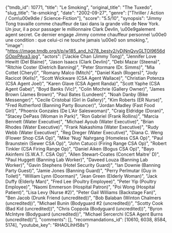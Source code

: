 {"tmdb_id": 10771, "title": "Le Smoking", "original_title": "The Tuxedo", "slug_title": "le-smoking", "date": "2002-09-27", "genre": ["Thriller / Action / Com\u00e9die / Science-Fiction"], "score": "5.5/10", "synopsis": "Jimmy Tong travaille comme chauffeur de taxi dans la grande ville de New York. Un jour, il a pour passager le millionnaire Clark Devlin, \u00e9galement agent secret. Ce dernier engage Jimmy comme chauffeur personnel \u00e0 une condition : que celui-ci ne touche jamais \u00e0 son smoking.", "image": "https://image.tmdb.org/t/p/w185_and_h278_bestv2/yDjNnQvyGLTOl9656dGOpxPAva3.jpg", "actors": ["Jackie Chan (Jimmy Tong)", "Jennifer Love Hewitt (Del Blaine)", "Jason Isaacs (Clark Devlin)", "Debi Mazar (Steena)", "Ritchie Coster (Dietrich Banning)", "Peter Stormare (Dr. Simms)", "Mia Cottet (Cheryl)", "Romany Malco (Mitch)", "Daniel Kash (Rogers)", "Jody Racicot (Kells)", "Scott Wickware (CSA Agent Wallace)", "Christian Potenza (CSA Agent Joel)", "Karen Glave (CSA Agent Randa)", "Scott Yaphe (CSA Agent Gabe)", "Boyd Banks (Vic)", "Colin Mochrie (Gallery Owner)", "James Brown (James Brown)", "Paul Bates (Lundeen)", "Noah Danby (Bike Messenger)", "Cecile Cristobal (Girl in Gallery)", "Kim Roberts (ER Nurse)", "Fred Rutherford (Banning Party Bouncer)", "Jordan Madley (Fast Food Girl)", "Phoenix Gonzales (De L'Air Saleswoman)", "Craig Eldridge (Doran)", "Stacey DePass (Woman in Park)", "Ron Gabriel (Frank Rollins)", "Marcia Bennett (Water Executive)", "Michael Ayoub (Water Executive)", "Brian Rhodes (Water Executive)", "Frank Nakashima (Water Executive)", "Rudy Webb (Water Executive)", "Reg Dreger (Water Executive)", "Diana C. Weng (Flower Shop CSA Op)", "Mike 'Nug' Nahrgang (Homeless CSA Op)", "Paul Braunstein (Sewer CSA Op)", "John Catucci (Firing Range CSA Op)", "Robert Tinkler (CSA Firing Range Op)", "Daniel Aiken (Bogus CSA Op)", "Bayo Akinfemi (S.W.A.T. CSA Op)", "Allen Stewart-Coates (Concert Maitre' D)", "Paul Huggett (Banning Lab Worker)", "Daveed Louza (Banning Lab Worker)", "Gavin Stephens (Hotel Security Guard)", "Ian Downie (Banning Party Guest)", "Jamie Jones (Banning Guard)", "Perry Perlmutar (Guy in Toilet)", "William Lynn (Doorman)", "Jean Green (Elderly Woman)", "Jack Duffy (Elderly Man)", "Fred Lee (Poultry Employee)", "Peter Yip (Poultry Employee)", "Naomi Emmerson (Hospital Patron)", "Poi Wong (Hospital Patient)", "Lisa Levy (Nurse #2)", "Peter Gail Williams (Backstage Fan)", "Ben Jacob (Drunk Friend (uncredited))", "Bob Balaban (Winton Chalmers (uncredited))", "Michael Bunin (Bodyguard #2 (uncredited))", "Scotty Cook (Bad Kid (uncredited))", "Chris Coppola (Bodyguard (uncredited))", "Byron McIntyre (Bodyguard (uncredited))", "Michael Sercerchi (CSA Agent Burns (uncredited))"], "comments": [], "recommandations_id": [10610, 6038, 8584, 5174], "youtube_key": "RHAOLihH58s"}